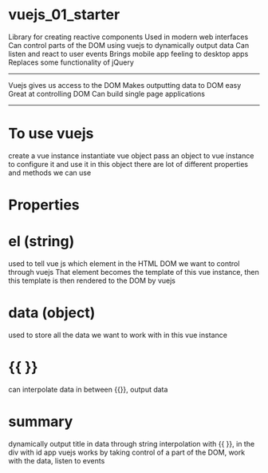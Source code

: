 # vuejs_01_starter

Library for creating reactive components
Used in modern web interfaces
Can control parts of the DOM using vuejs to dynamically output data
Can listen and react to user events
Brings mobile app feeling to desktop apps
Replaces some functionality of jQuery

---

Vuejs gives us access to the DOM
Makes outputting data to DOM easy
Great at controlling DOM
Can build single page applications

---

# To use vuejs
create a vue instance 
instantiate vue object
pass an object to vue instance to configure it and use it
in this object there are lot of different properties and methods we can use 

# Properties

# el (string)
used to tell vue js which element in the HTML DOM we want to control through vuejs
That element becomes the template of this vue instance, then this template is then rendered to the DOM by vuejs

# data (object)
used to store all the data we want to work with in this vue instance

# {{ }}
can interpolate data in between {{}}, output data

# summary
dynamically output title in data through string interpolation with {{ }}, in the div with id app
vuejs works by taking control of a part of the DOM, work with the data, listen to events
